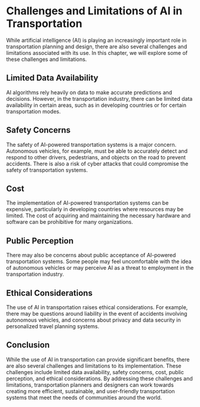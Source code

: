Challenges and Limitations of AI in Transportation
===========================================================================================

While artificial intelligence (AI) is playing an increasingly important role in transportation planning and design, there are also several challenges and limitations associated with its use. In this chapter, we will explore some of these challenges and limitations.

Limited Data Availability
-------------------------

AI algorithms rely heavily on data to make accurate predictions and decisions. However, in the transportation industry, there can be limited data availability in certain areas, such as in developing countries or for certain transportation modes.

Safety Concerns
---------------

The safety of AI-powered transportation systems is a major concern. Autonomous vehicles, for example, must be able to accurately detect and respond to other drivers, pedestrians, and objects on the road to prevent accidents. There is also a risk of cyber attacks that could compromise the safety of transportation systems.

Cost
----

The implementation of AI-powered transportation systems can be expensive, particularly in developing countries where resources may be limited. The cost of acquiring and maintaining the necessary hardware and software can be prohibitive for many organizations.

Public Perception
-----------------

There may also be concerns about public acceptance of AI-powered transportation systems. Some people may feel uncomfortable with the idea of autonomous vehicles or may perceive AI as a threat to employment in the transportation industry.

Ethical Considerations
----------------------

The use of AI in transportation raises ethical considerations. For example, there may be questions around liability in the event of accidents involving autonomous vehicles, and concerns about privacy and data security in personalized travel planning systems.

Conclusion
----------

While the use of AI in transportation can provide significant benefits, there are also several challenges and limitations to its implementation. These challenges include limited data availability, safety concerns, cost, public perception, and ethical considerations. By addressing these challenges and limitations, transportation planners and designers can work towards creating more efficient, sustainable, and user-friendly transportation systems that meet the needs of communities around the world.
